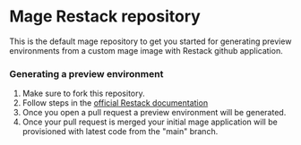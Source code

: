 # Mage Restack repository

This is the default mage repository to get you started for generating preview environments from a custom mage image with Restack github application.

### Generating a preview environment

1. Make sure to fork this repository.
2. Follow steps in the [official Restack documentation](https://www.restack.io/docs/mage)
3. Once you open a pull request a preview environment will be generated.
4. Once your pull request is merged your initial mage application will be provisioned with latest code from the "main" branch.

